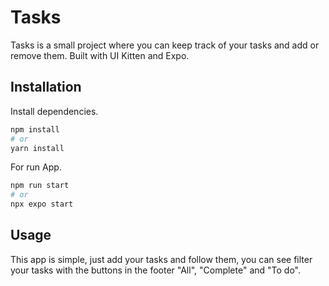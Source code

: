# Tasks

Tasks is a small project where you can keep track of your tasks and add or remove them. Built with UI Kitten and Expo.

## Installation
Install dependencies.
```bash
npm install
# or 
yarn install
```
For run App.
```bash
npm run start
# or 
npx expo start
```

## Usage
This app is simple, just add your tasks and follow them, you can see filter your tasks with the buttons in the footer "All", "Complete" and "To do".
